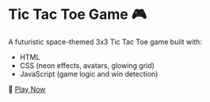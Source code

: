 # Tic Tac Toe Game 🎮

A futuristic space-themed 3x3 Tic Tac Toe game built with:

- HTML
- CSS (neon effects, avatars, glowing grid)
- JavaScript (game logic and win detection)

🔗 [Play Now](https://Ruchitha-16.github.io/tic-tac-toe-game/)

